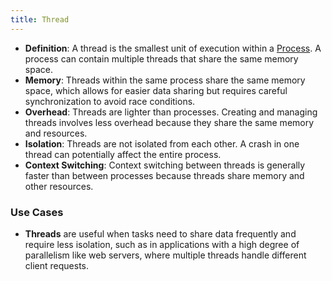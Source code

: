 ```yaml
---
title: Thread
---
```


-   **Definition**: A thread is the smallest unit of execution within a [Process](/computer-architecture-network-technology-and-operating-systems/operating-systems/process). A process can contain multiple threads that share the same memory space.
-   **Memory**: Threads within the same process share the same memory space, which allows for easier data sharing but requires careful synchronization to avoid race conditions.
-   **Overhead**: Threads are lighter than processes. Creating and managing threads involves less overhead because they share the same memory and resources.
-   **Isolation**: Threads are not isolated from each other. A crash in one thread can potentially affect the entire process.
-   **Context Switching**: Context switching between threads is generally faster than between processes because threads share memory and other resources.

### Use Cases
-   **Threads** are useful when tasks need to share data frequently and require less isolation, such as in applications with a high degree of parallelism like web servers, where multiple threads handle different client requests.
